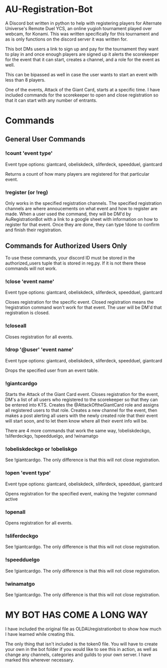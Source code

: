 # AU-Registration-Bot
A Discord bot written in python to help with registering players for Alternate Universe's Remote Duel YCS, an online yugioh tournament played over webcam, for Konami. This was written specifically for this tournament and as is only functions on the discord server it was written for. 

This bot DMs users a link to sign up and pay for the tournament they want to play in and once enough players are signed up it alerts the scorekeeper for the event that it can start, creates a channel, and a role for the event as well.

This can be bipassed as well in case the user wants to start an event with less than 8 players.

One of the events, Attack of the Giant Card, starts at a specific time. I have included commands for the scorekeeper to open and close registration so that it can start with any number of entrants.

# Commands

## General User Commands

### !count 'event type'
  
  Event type options: giantcard, obeliskdeck, sliferdeck, speedduel, giantcard
  
  Returns a count of how many players are registered for that particular event.
  
### !register (or !reg)
  
  Only works in the specified registration channels. The specified registration channels are where annoucements on what event and how to register are made. When a user used the command, they will be DM'd by AuRegistrationBot with a link to a google sheet with information on how to register for that event. Once they are done, they can type !done to confirm and finish their registration. 
  
## Commands for Authorized Users Only
  
  To use these commands, your discord ID must be stored in the authorized_users tuple that is stored in reg.py. If it is not there these commands will not work.
  
### !close 'event name'

Event type options: giantcard, obeliskdeck, sliferdeck, speedduel, giantcard

Closes registration for the specific event. Closed registration means the !registration command won't work for that event. The user will be DM'd that registration is closed.

### !closeall

Closes registration for all events.

### !drop '@user' 'event name'

Event type options: giantcard, obeliskdeck, sliferdeck, speedduel, giantcard

Drops the specified user from an event table.

### !giantcardgo

Starts the Attack of the Giant Card event. Closes registration for the event, DM's a list of all users who registered to the scorekeeper so that they can be entered into KTS. Creates the @AttackOftheGiantCard role and assigns all registered users to that role. Creates a new channel for the event, then makes a post alerting all users with the newly created role that their event will start soon, and to let them know where all their event info will be.

There are 4 more commands that work the same way, !obeliskdeckgo, !sliferdeckgo, !speedduelgo, and !winamatgo

### !obeliskdeckgo or !obeliskgo

See !giantcardgo. The only difference is that this will not close registration.

### !open 'event type'

Event type options: giantcard, obeliskdeck, sliferdeck, speedduel, giantcard

Opens registration for the specified event, making the !register command active

### !openall

Opens registration for all events.

### !sliferdeckgo

See !giantcardgo. The only difference is that this will not close registration.

### !speedduelgo

See !giantcardgo. The only difference is that this will not close registration.

### !winamatgo

See !giantcardgo. The only difference is that this will not close registration.

# MY BOT HAS COME A LONG WAY

I have included the original file as OLDAUregistrationbot to show how much I have learned while creating this.

The only thing that isn't included is the token0 file. You will have to create your own in the bot folder if you would like to see this in action, as well as change any channels, categories and guilds to your own server. I have marked this wherever necessary.
  
  
